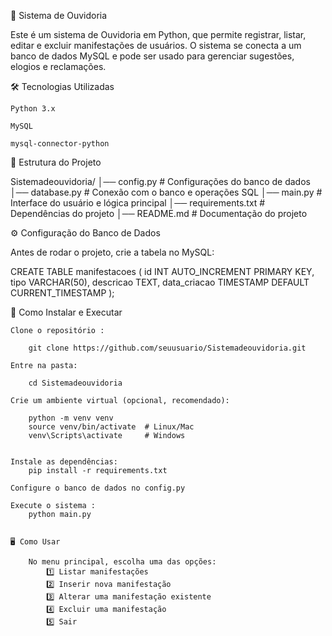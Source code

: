 📌 Sistema de Ouvidoria

Este é um sistema de Ouvidoria em Python, que permite registrar, listar, editar e excluir manifestações de usuários. O sistema se conecta a um banco de dados MySQL e pode ser usado para gerenciar sugestões, elogios e reclamações.

🛠 Tecnologias Utilizadas

    Python 3.x

    MySQL

    mysql-connector-python

📂 Estrutura do Projeto

Sistemadeouvidoria/
│── config.py          # Configurações do banco de dados
│── database.py        # Conexão com o banco e operações SQL
│── main.py            # Interface do usuário e lógica principal
│── requirements.txt   # Dependências do projeto
│── README.md          # Documentação do projeto


⚙️ Configuração do Banco de Dados

Antes de rodar o projeto, crie a tabela no MySQL:

CREATE TABLE manifestacoes (
    id INT AUTO_INCREMENT PRIMARY KEY,
    tipo VARCHAR(50),
    descricao TEXT,
    data_criacao TIMESTAMP DEFAULT CURRENT_TIMESTAMP
);


🚀 Como Instalar e Executar

    Clone o repositório :

        git clone https://github.com/seuusuario/Sistemadeouvidoria.git
    
    Entre na pasta:

        cd Sistemadeouvidoria
        
    Crie um ambiente virtual (opcional, recomendado):

        python -m venv venv
        source venv/bin/activate  # Linux/Mac
        venv\Scripts\activate     # Windows


    Instale as dependências:
        pip install -r requirements.txt

    Configure o banco de dados no config.py
    
    Execute o sistema :
        python main.py
    
    
    🖥 Como Usar

        No menu principal, escolha uma das opções: 
            1️⃣ Listar manifestações
            2️⃣ Inserir nova manifestação
            3️⃣ Alterar uma manifestação existente
            4️⃣ Excluir uma manifestação
            5️⃣ Sair


